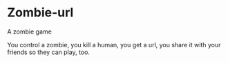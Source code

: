 # Zombie-url
A zombie game

You control a zombie, you kill a human, you get a url, you share it with your friends so they can play, too. 
